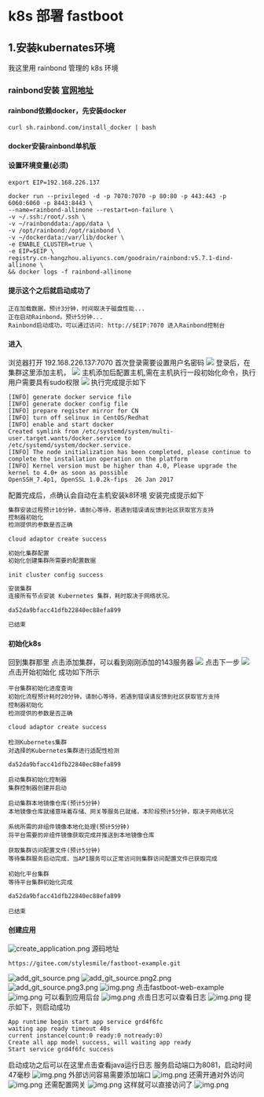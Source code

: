 # k8s 部署 fastboot

## 1.安装kubernates环境

我这里用 rainbond 管理的 k8s 环境

### rainbond安装 [官网地址](https://www.rainbond.com/docs/installation/install-with-dind)

#### rainbond依赖docker，先安装docker

```shell
curl sh.rainbond.com/install_docker | bash
```

#### docker安装rainbond单机版

#### 设置环境变量(必须)

```shell 
export EIP=192.168.226.137

```

```shell
docker run --privileged -d -p 7070:7070 -p 80:80 -p 443:443 -p 6060:6060 -p 8443:8443 \
--name=rainbond-allinone --restart=on-failure \
-v ~/.ssh:/root/.ssh \
-v ~/rainbonddata:/app/data \
-v /opt/rainbond:/opt/rainbond \
-v ~/dockerdata:/var/lib/docker \
-e ENABLE_CLUSTER=true \
-e EIP=$EIP \
registry.cn-hangzhou.aliyuncs.com/goodrain/rainbond:v5.7.1-dind-allinone \
&& docker logs -f rainbond-allinone

```

#### 提示这个之后就启动成功了

```
正在加载数据，预计3分钟，时间取决于磁盘性能...
正在启动Rainbond，预计5分钟...
Rainbond启动成功，可以通过访问: http://$EIP:7070 进入Rainbond控制台
```

#### 进入

浏览器打开 192.168.226.137:7070
首次登录需要设置用户名密码
<img src="../../../doc/image/云原生/kubernetes/regist.png">
登录后，在集群这里添加主机，
<img src="../../../doc/image/云原生/kubernetes/add_host.png">
主机添加后配置主机,需在主机执行一段初始化命令，执行用户需要具有sudo权限
<img src="../../../doc/image/云原生/kubernetes/excute_shell.png">
执行完成提示如下

```
[INFO] generate docker service file
[INFO] generate docker config file
[INFO] prepare register mirror for CN
[INFO] turn off selinux in CentOS/Redhat
[INFO] enable and start docker
Created symlink from /etc/systemd/system/multi-user.target.wants/docker.service to /etc/systemd/system/docker.service.
[INFO] The node initialization has been completed, please continue to complete the installation operation on the platform 
[INFO] Kernel version must be higher than 4.0, Please upgrade the kernel to 4.0+ as soon as possible 
OpenSSH_7.4p1, OpenSSL 1.0.2k-fips  26 Jan 2017
```

配置完成后，点确认会自动在主机安装k8环境
安装完成提示如下

```a
集群安装过程预计10分钟，请耐心等待，若遇到错误请反馈到社区获取官方支持
控制器初始化
检测提供的参数是否正确

cloud adaptor create success

初始化集群配置
初始化创建集群所需要的配置数据

init cluster config success

安装集群
连接所有节点安装 Kubernetes 集群，耗时取决于网络状况。

da52da9bfacc41dfb22840ec88efa899

已结束
```

#### 初始化k8s

回到集群那里
点击添加集群，可以看到刚刚添加的143服务器
<img src="../../../doc/image/云原生/kubernetes/next.png">
点击下一步
<img src="../../../doc/image/云原生/kubernetes/init.png">
点击开始初始化
成功如下所示

```
平台集群初始化进度查询
初始化流程预计耗时20分钟，请耐心等待，若遇到错误请反馈到社区获取官方支持
控制器初始化
检测提供的参数是否正确

cloud adaptor create success

检测Kubernetes集群
对选择的Kubernetes集群进行适配性检测

da52da9bfacc41dfb22840ec88efa899

启动集群初始化控制器
集群控制器创建并启动

启动集群本地镜像仓库(预计5分钟)
本地镜像仓库就绪意味着存储、网关等服务已就绪，本阶段预计5分钟，取决于网络状况

系统所需的非组件镜像本地化处理(预计5分钟)
将平台需要的非组件镜像获取完成并推送到本地镜像仓库

获取集群访问配置文件(预计5分钟)
等待集群服务启动完成，当API服务可以正常访问则集群访问配置文件已获取完成

初始化平台集群
等待平台集群初始化完成

da52da9bfacc41dfb22840ec88efa899

已结束
```

#### 创建应用

![create_application.png](../../image/云原生/kubernetes/create_application.png)
源码地址

```git
https://gitee.com/stylesmile/fastboot-example.git
```

![add_git_source.png](../../image/云原生/kubernetes/add_git_source.png)
![add_git_source.png2.png](../../image/云原生/kubernetes/add_git_source.png2.png)
![add_git_source.png3.png](../../image/云原生/kubernetes/add_git_source.png3.png)
![img.png](../../image/云原生/kubernetes/add_git_source.png4.png)
点击fastboot-web-example
![img.png](../../image/云原生/kubernetes/add_git_source.png5.png)
可以看到应用后台
![img.png](../../image/云原生/kubernetes/add_git_source.png6.png)
点击日志可以查看日志
![img.png](../../image/云原生/kubernetes/add_git_source.png7.png)
提示如下，则启动成功

```
App runtime begin start app service grd4f6fc
waiting app ready timeout 40s
current instance(count:0 ready:0 notready:0)
Create all app model success, will waiting app ready
Start service grd4f6fc success
```

启动成功之后可以在这里点击查看java运行日志
服务启动端口为8081，启动时间47毫秒
![img.png](../../image/云原生/kubernetes/add_git_source.png8.png)
外部访问容易需要添加端口
![img.png](../../image/云原生/kubernetes/add_git_source.png9.png)
还需开通对外访问
![img.png](../../image/云原生/kubernetes/add_git_source.png10.png)
还需配置网关
![img.png](../../image/云原生/kubernetes/add_git_source.png11.png)
这样就可以直接访问了
![img.png](../../image/云原生/kubernetes/add_git_source.png12.png)
